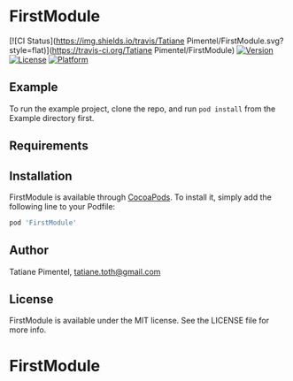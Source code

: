 # FirstModule

[![CI Status](https://img.shields.io/travis/Tatiane Pimentel/FirstModule.svg?style=flat)](https://travis-ci.org/Tatiane Pimentel/FirstModule)
[![Version](https://img.shields.io/cocoapods/v/FirstModule.svg?style=flat)](https://cocoapods.org/pods/FirstModule)
[![License](https://img.shields.io/cocoapods/l/FirstModule.svg?style=flat)](https://cocoapods.org/pods/FirstModule)
[![Platform](https://img.shields.io/cocoapods/p/FirstModule.svg?style=flat)](https://cocoapods.org/pods/FirstModule)

## Example

To run the example project, clone the repo, and run `pod install` from the Example directory first.

## Requirements

## Installation

FirstModule is available through [CocoaPods](https://cocoapods.org). To install
it, simply add the following line to your Podfile:

```ruby
pod 'FirstModule'
```

## Author

Tatiane Pimentel, tatiane.toth@gmail.com

## License

FirstModule is available under the MIT license. See the LICENSE file for more info.
# FirstModule

